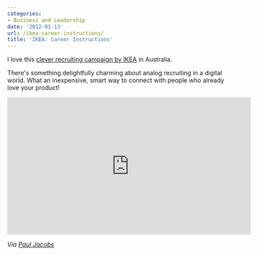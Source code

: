 ```yaml
---
categories:
- Business and Leadership
date: '2012-01-13'
url: /ikea-career-instructions/
title: 'IKEA: Career Instructions'
---
```


I love this <a href="https://www.youtube.com/watch?v=qwmXRAGDHeo">clever recruiting campaign by IKEA</a> in Australia.

There's something delightfully charming about analog recruiting in a digital world. What an inexpensive, smart way to connect with people who already love your product!

<iframe class="alignc" width="560" height="315" src="https://www.youtube.com/embed/qwmXRAGDHeo?rel=0" frameborder="0" allowfullscreen></iframe>

<em>Via <a href="https://twitter.com/#!/@pauljacobs4real">Paul Jacobs</a></em>